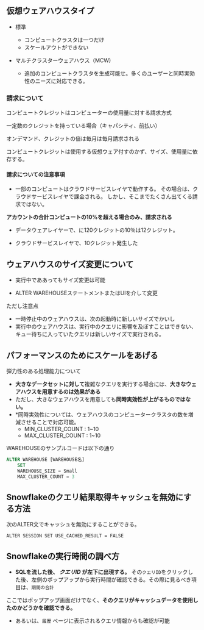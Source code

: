 







## 仮想ウェアハウスタイプ

- 標準
    - コンピュートクラスタは一つだけ
    - スケールアウトができない


- マルチクラスターウェアハウス（MCW)
    - 追加のコンピュートクラスタを生成可能せ。多くのユーザーと同時実効性のニーズに対応できる。


### 請求について

コンピュートクレジットはコンピューターの使用量に対する請求方式

一定数のクレジットを持っている場合（キャパシティ、前払い）

オンデマンド、クレジットの倍は毎月は毎月請求される


コンピュートクレジットは使用する仮想ウェア付すのかず、サイズ、使用量に依存する。

#### 請求についての注意事項

- 一部のコンピュートはクラウドサービスレイヤで動作する。
その場合は、クラウドサービスレイヤで課金される。
しかし、そこまでたくさん出てくる請求ではない。

**アカウントの合計コンピュートの10%を超える場合のみ、請求される**

- データウェアレイヤーで、に120クレジットの10％は12クレジット。

- クラウドサービスレイヤで、10クレジット発生した


## ウェアハウスのサイズ変更について

- 実行中でああってもサイズ変更は可能
 
- ALTER WAREHOUSEステートメントまたはUIを介して変更

ただし注意点

- 一時停止中のウェアハウスは、次の起動時に新しいサイズでかいし
- 実行中のウェアハウスは、実行中のクエリに影響を及ぼすことはできない、キュー待ちに入っていたクエリは新しいサイズで実行される。


## パフォーマンスのためにスケールをあげる

弾力性のある処理能力について

- **大きなデータセットに対して**複雑なクエリを実行する場合には、**大きなウェアハウスを用意するのは効果がある**
- ただし、大きなウェアハウスを用意しても**同時実効性が上がるものではない。**
- *同時実効性については、ウェアハウスのコンピュータークラスタの数を増減させることで対応可能。
  - MIN_CLUSTER_COUNT : 1~10
  - MAX_CLUSTER_COUNT : 1~10

WAREHOUSEのサンプルコードは以下の通り

```sql
ALTER WAREHOUSE [WAREHOUSE名]
    SET
    WAREHOUSE_SIZE = Small
    MAX_CLUSTER_COUNT = 3
```


## Snowflakeのクエリ結果取得キャッシュを無効にする方法

次のALTER文でキャッシュを無効にすることができる。

`ALTER SESSION SET USE_CACHED_RESULT = FALSE`



## Snowflakeの実行時間の調べ方

- **SQLを流した後、 *クエリID* が左下に出現する。**
その`クエリID`をクリックした後、左側のポップアップから実行時間が確認できる。その際に見るべき項目は、`期間の合計`

ここではポップアップ画面だけでなく、**そのクエリがキャッシュデータを使用したのかどうかを確認できる。**

- あるいは、`履歴` ページに表示されるクエリ情報からも確認が可能















